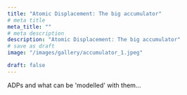 ```yaml
---
title: "Atomic Displacement: The big accumulator"
# meta title
meta_title: ""
# meta description
description: "Atomic Displacement: The big accumulator"
# save as draft
image: "/images/gallery/accumulator_1.jpeg"

draft: false
---
```


ADPs and what can be 'modelled' with them...

